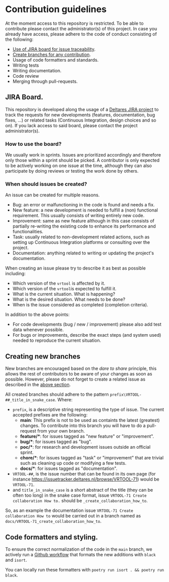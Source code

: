 # Contribution guidelines

At the moment access to this repository is restricted. To be able to contribute please contact the administrator(s) of this project. In case you already have access, please adhere to the code of conduct consisting of the following:

* [Use of JIRA board for issue traceability](#jira-board).
* [Create branches for any contribution](#creating-new-branches).
* Usage of code formatters and standards.
* Writing tests
* Writing documentation.
* Code review
* Merging through pull-requests.

## JIRA Board.

This repository is developed along the usage of a [Deltares JIRA project](https://issuetracker.deltares.nl/secure/RapidBoard.jspa?rapidView=810&projectKey=VRTOOL&view=planning&issueLimit=100) to track the requests for new developments (features, documentation, bug fixes, ...) or related tasks (Continuous Integration, design choices and so on). If you lack access to said board, please contact the project administrator(s).

### How to use the board? 
We usually work in sprints. Issues are prioritized accordingly and therefore only those within a sprint should be picked. A contributor is only expected to be actively working on one issue at the time, although they can also participate by doing reviews or testing the work done by others.

### When should issues be created?
An issue can be created for multiple reasons.

* Bug: an error or malfunctioning in the code is found and needs a fix.
* New feature: a new development is needed to fulfill a (non) functional requirement. This usually consists of writing entirely new code.
* Improvement: same as new feature although in this case consists of partially re-writing the existing code to enhance its performance and functionalities.
* Task: usually related to non-development related actions, such as setting up Continuous Integration platforms or consulting over the project.
* Documentation: anything related to writing or updating the project's documentation.

When creating an issue please try to describe it as best as possible including:
- Which version of the  `vrtool` is affected by it.
- Which version of the `vrtool`is expected to fulfill it.
- What is the current situation. What is happening?
- What is the desired situation. What needs to be done?
- When is the issue considered as completed (completion criteria).

In addition to the above points:
- For code developments (bug / new / improvement) please also add test data whenever possible.
- For bugs or improvements, describe the exact steps (and system used) needed to reproduce the current situation.

## Creating new branches

New branches are encouraged based on the _dare to share_  principle, this allows the rest of contributors to be aware of your changes as soon as possible. However, please do not forget to create a related issue as described in the [above section](#when-should-issues-be-created).

All created branches should adhere to the pattern `prefix\VRTOOL-##_title_in_snake_case`. Where:

* `prefix`, is a descriptive string representing the type of issue. The current accepted prefixes are the following:
    - __main__: This prefix is not to be used as containts the latest (greatest) changes. To contribute into this branch you will have to do a pull-request from your own branch.
    - __feature/*__: for issues tagged as "new feature" or "improvement".
    - __bug/*__:  for issues tagged as "bug".
    - __poc/*__: for research and development issues outside an official sprint.
    - __chore/*__: for issues tagged as "task" or "improvement" that are trivial such as cleaning up code or modifying a few tests. 
    - __docs/*__: for issues tagged as "documentation".
* `VRTOOL-##`, is the issue number that can be found in its own page (for instance https://issuetracker.deltares.nl/browse/VRTOOL-71) would be `VRTOOL-71`.
* and `title_in_snake_case` is a short abstract of the title (they can be often too long) in the snake case format, issue `VRTOOL-71 Create collaboration How to.` should be `_create_collaboration_how_to`.

So, as an example the documentation issue `VRTOOL-71 Create collaboration How to` would be carried out in a branch named as `docs/VRTOOL-71_create_collaboration_how_to`.

## Code formatters and styling.

To ensure the correct normalization of the code in the `main` branch, we actively run a [Github workflow](../.github/workflows/normalize_code.yml) that formats the new additions with `black` and `isort`.

You can locally run these formatters with `poetry run isort . && poetry run black`.
